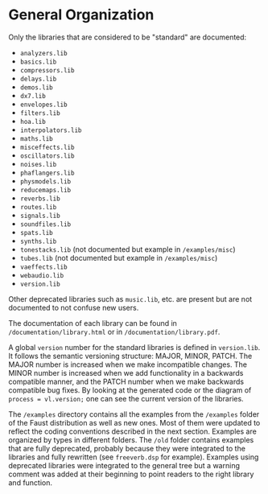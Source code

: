 # General Organization

Only the libraries that are considered to be "standard" are documented:

* `analyzers.lib`
* `basics.lib`
* `compressors.lib`
* `delays.lib`
* `demos.lib`
* `dx7.lib`
* `envelopes.lib`
* `filters.lib`
* `hoa.lib`
* `interpolators.lib`
* `maths.lib`
* `misceffects.lib`
* `oscillators.lib`
* `noises.lib`
* `phaflangers.lib`
* `physmodels.lib`
* `reducemaps.lib`
* `reverbs.lib`
* `routes.lib`
* `signals.lib`
* `soundfiles.lib`
* `spats.lib`
* `synths.lib`
* `tonestacks.lib` (not documented but example in `/examples/misc`)
* `tubes.lib` (not documented but example in `/examples/misc`)
* `vaeffects.lib`
* `webaudio.lib`
* `version.lib`

Other deprecated libraries such as `music.lib`, etc. are present but are not documented to not confuse new users.

The documentation of each library can be found in `/documentation/library.html` or in `/documentation/library.pdf`. 

A global `version` number for the standard libraries is defined in `version.lib`. 
It follows the semantic versioning structure: MAJOR, MINOR, PATCH. The MAJOR number is increased when we make incompatible changes. The MINOR number is increased when we add functionality in a backwards compatible manner, and the PATCH number when we make backwards compatible bug fixes. By looking at the generated code or the diagram of `process = vl.version;` one can see the current version of the libraries.

The `/examples` directory contains all the examples from the `/examples` folder of the Faust distribution as well as new ones. Most of them were updated to reflect the coding conventions described in the next section. Examples are organized by types in different folders. The `/old` folder contains examples that are fully deprecated, probably because they were integrated to the libraries and fully rewritten (see `freeverb.dsp` for example). Examples using deprecated libraries were integrated to the general tree but a warning comment was added at their beginning to point readers to the right library and function.
